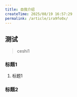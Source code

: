 ```yaml
---
title: 自我介绍
createTime: 2025/08/19 16:57:29
permalink: /article/ira9fo0x/
---
```


## 测试

> ceshi1

### 标题1

1. 标题1


### 标题2


